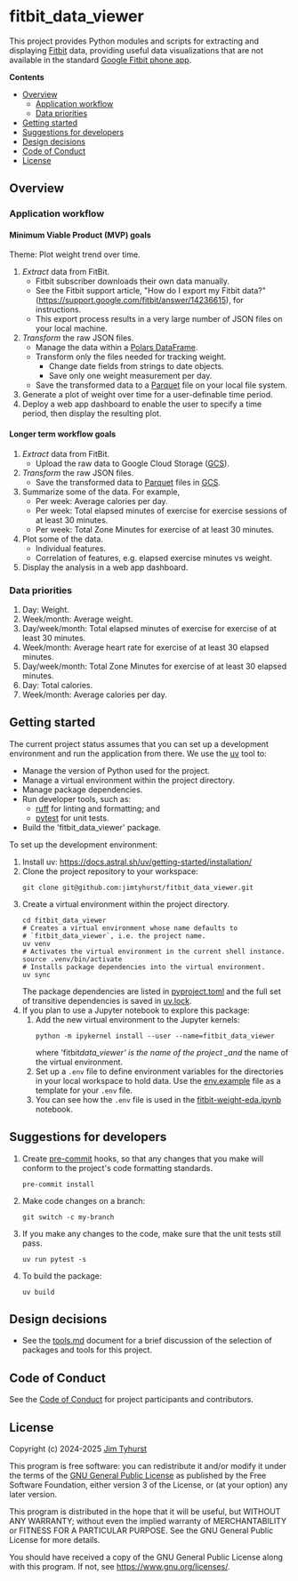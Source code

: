 # fitbit_data_viewer

This project provides Python modules and scripts for extracting and displaying [Fitbit](https://fitbit.com) data, providing useful data visualizations that are not available in the standard [Google Fitbit phone app](https://apps.apple.com/us/app/fitbit-health-fitness/id462638897).

**Contents**

- [Overview](#overview)
  - [Application workflow](#application-workflow)
  - [Data priorities](#data-priorities)
- [Getting started](#getting-started)
- [Suggestions for developers](#suggestions-for-developers)
- [Design decisions](#design-decisions)
- [Code of Conduct](#code-of-conduct)
- [License](#license)

## Overview

### Application workflow

#### Minimum Viable Product (MVP) goals

Theme: Plot weight trend over time.

1. _Extract_ data from FitBit.
   - Fitbit subscriber downloads their own data manually.
   - See the Fitbit support article, "How do I export my Fitbit data?" (https://support.google.com/fitbit/answer/14236615), for instructions.
   - This export process results in a very large number of JSON files on your local machine.
2. _Transform_ the raw JSON files.
   - Manage the data within a [Polars DataFrame](https://docs.pola.rs/user-guide/concepts/data-types-and-structures/#dataframe).
   - Transform only the files needed for tracking weight.
     - Change date fields from strings to date objects.
     - Save only one weight measurement per day.
   - Save the transformed data to a [Parquet](https://parquet.apache.org/) file on your local file system.
3. Generate a plot of weight over time for a user-definable time period.
4. Deploy a web app dashboard to enable the user to specify a time period, then display the resulting plot.

#### Longer term workflow goals

1. _Extract_ data from FitBit.
   - Upload the raw data to Google Cloud Storage ([GCS](https://cloud.google.com/storage)).
2. _Transform_ the raw JSON files.
   - Save the transformed data to [Parquet](https://parquet.apache.org/) files in [GCS](https://cloud.google.com/storage).
3. Summarize some of the data. For example,
   - Per week: Average calories per day.
   - Per week: Total elapsed minutes of exercise for exercise sessions of at least 30 minutes.
   - Per week: Total Zone Minutes for exercise of at least 30 minutes.
4. Plot some of the data.
   - Individual features.
   - Correlation of features, e.g. elapsed exercise minutes vs weight.
5. Display the analysis in a web app dashboard.

### Data priorities

1. Day: Weight.
1. Week/month: Average weight.
1. Day/week/month: Total elapsed minutes of exercise for exercise of at least 30 minutes.
1. Week/month: Average heart rate for exercise of at least 30 elapsed minutes.
1. Day/week/month: Total Zone Minutes for exercise of at least 30 elapsed minutes.
1. Day: Total calories.
1. Week/month: Average calories per day.

## Getting started

The current project status assumes that you can set up a development environment and run the application from there. We use the [uv](https://github.com/astral-sh/uv) tool to:

- Manage the version of Python used for the project.
- Manage a virtual environment within the project directory.
- Manage package dependencies.
- Run developer tools, such as:
  - [ruff](https://astral.sh/ruff) for linting and formatting; and
  - [pytest](https://pytest.org/) for unit tests.
- Build the 'fitbit_data_viewer' package.

To set up the development environment:

1. Install uv: https://docs.astral.sh/uv/getting-started/installation/
1. Clone the project repository to your workspace:
   ```
   git clone git@github.com:jimtyhurst/fitbit_data_viewer.git
   ```
1. Create a virtual environment within the project directory.
   ```
   cd fitbit_data_viewer
   # Creates a virtual environment whose name defaults to
   # `fitbit_data_viewer`, i.e. the project name.
   uv venv
   # Activates the virtual environment in the current shell instance.
   source .venv/bin/activate
   # Installs package dependencies into the virtual environment.
   uv sync
   ```
   The package dependencies are listed in [pyproject.toml](./pyproject.toml) and the full set of transitive dependencies is saved in [uv.lock](./uv.lock).
1. If you plan to use a Jupyter notebook to explore this package:
   1. Add the new virtual environment to the Jupyter kernels:
      ```
      python -m ipykernel install --user --name=fitbit_data_viewer
      ```
      where 'fitbit*data_viewer' is the name of the project \_and* the name of the virtual environment.
   1. Set up a `.env` file to define environment variables for the directories in your local workspace to hold data. Use the [env.example](./notebooks/env.example) file as a template for your `.env` file.
   1. You can see how the `.env` file is used in the [fitbit-weight-eda.ipynb](./notebooks/fitbit-weight-eda.ipynb) notebook.

## Suggestions for developers

1. Create [pre-commit](https://pre-commit.com/) hooks, so that any changes that you make will conform to the project's code formatting standards.
   ```
   pre-commit install
   ```
1. Make code changes on a branch:
   ```
   git switch -c my-branch
   ```
1. If you make any changes to the code, make sure that the unit tests still pass.
   ```
   uv run pytest -s
   ```
1. To build the package:
   ```
   uv build
   ```

## Design decisions

- See the [tools.md](./docs/tools.md) document for a brief discussion of the selection of packages and tools for this project.

## Code of Conduct

See the [Code of Conduct](./CODE_OF_CONDUCT.md) for project participants and contributors.

## License

Copyright (c) 2024-2025 [Jim Tyhurst](https://jimtyhurst.com)

This program is free software: you can redistribute it and/or modify
it under the terms of the
[GNU General Public License](https://www.gnu.org/licenses/)
as published by the Free Software Foundation, either version 3 of the License,
or (at your option) any later version.

This program is distributed in the hope that it will be useful,
but WITHOUT ANY WARRANTY; without even the implied warranty of
MERCHANTABILITY or FITNESS FOR A PARTICULAR PURPOSE. See the
GNU General Public License for more details.

You should have received a copy of the GNU General Public License
along with this program. If not, see <https://www.gnu.org/licenses/>.
